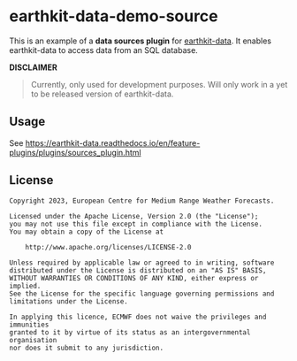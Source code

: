 # earthkit-data-demo-source

This is an example of a **data sources plugin** for [earthkit-data](https://earthkit-data.readthedocs.io/). It enables earthkit-data to access data from an SQL database. 

**DISCLAIMER**

> Currently, only used for development purposes. Will only work in a yet to be released version of earthkit-data. 


<!-- 
# Installing

``` pip install earthkit-data-demo-source``` -->

## Usage

See https://earthkit-data.readthedocs.io/en/feature-plugins/plugins/sources_plugin.html  


## License

```
Copyright 2023, European Centre for Medium Range Weather Forecasts.

Licensed under the Apache License, Version 2.0 (the "License");
you may not use this file except in compliance with the License.
You may obtain a copy of the License at

    http://www.apache.org/licenses/LICENSE-2.0

Unless required by applicable law or agreed to in writing, software
distributed under the License is distributed on an "AS IS" BASIS,
WITHOUT WARRANTIES OR CONDITIONS OF ANY KIND, either express or implied.
See the License for the specific language governing permissions and
limitations under the License.

In applying this licence, ECMWF does not waive the privileges and immunities
granted to it by virtue of its status as an intergovernmental organisation
nor does it submit to any jurisdiction.
```